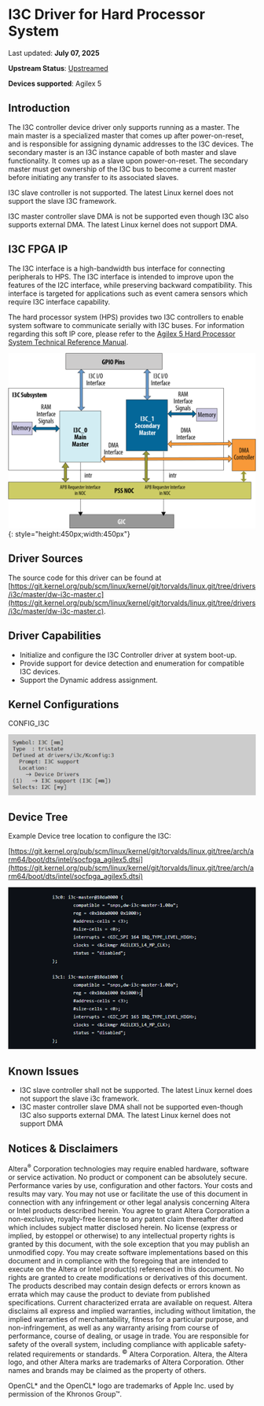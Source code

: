 # **I3C Driver for Hard Processor System**

Last updated: **July 07, 2025** 

**Upstream Status**: [Upstreamed](https://git.kernel.org/pub/scm/linux/kernel/git/torvalds/linux.git/tree/drivers/i3c/master/dw-i3c-master.c)

**Devices supported**: Agilex 5

## **Introduction**

The I3C controller device driver only supports running as a master. The main master is a specialized master that comes up after power-on-reset, and is responsible for assigning dynamic addresses to the I3C devices. The secondary master is an I3C instance capable of both master and slave functionality. It comes up as a slave upon power-on-reset. The secondary master must get ownership of the I3C bus to become a current master before initiating any transfer to its associated slaves.

I3C slave controller is not supported. The latest Linux kernel does not support the slave I3C framework.

I3C master controller slave DMA is not be supported even though I3C also supports external DMA. The latest Linux kernel does not support DMA.

## **I3C FPGA IP**

The I3C interface is a high-bandwidth bus interface for connecting peripherals to HPS. The I3C interface is intended to improve upon the features of the I2C interface, while preserving backward compatibility. This interface is targeted for applications such as event camera sensors which require I3C interface capability.

The hard processor system (HPS) provides two I3C controllers to enable system software to communicate serially with I3C buses. For information regarding this soft IP core, please refer to the [Agilex 5 Hard Processor System Technical Reference Manual](https://www.intel.com/content/www/us/en/docs/programmable/814346).

![I3C_System_Level_Integration_Diagram](images/I3C_System_Level_Integration_Diagram.png){: style="height:450px;width:450px"}

## **Driver Sources**

The source code for this driver can be found at [https://git.kernel.org/pub/scm/linux/kernel/git/torvalds/linux.git/tree/drivers/i3c/master/dw-i3c-master.c](https://git.kernel.org/pub/scm/linux/kernel/git/torvalds/linux.git/tree/drivers/i3c/master/dw-i3c-master.c).

## **Driver Capabilities**

* Initialize and configure the I3C Controller driver at system boot-up.
* Provide support for device detection and enumeration for compatible I3C devices.
* Support the Dynamic address assignment.

## **Kernel Configurations**

CONFIG_I3C

![i3c_config_path](images/i3c_config_path.png)

## **Device Tree**

Example Device tree location to configure the I3C:

[https://git.kernel.org/pub/scm/linux/kernel/git/torvalds/linux.git/tree/arch/arm64/boot/dts/intel/socfpga_agilex5.dtsi](https://git.kernel.org/pub/scm/linux/kernel/git/torvalds/linux.git/tree/arch/arm64/boot/dts/intel/socfpga_agilex5.dtsi)

![i3c_device_tree](images/i3c_device_tree.png)

## **Known Issues**

* I3C slave controller shall not be supported. The latest Linux kernel does not support the slave i3c framework.
* I3C master controller slave DMA shall not be supported even-though I3C also supports external DMA. The latest Linux kernel does not support DMA

## Notices & Disclaimers

Altera<sup>&reg;</sup> Corporation technologies may require enabled hardware, software or service activation.
No product or component can be absolutely secure. 
Performance varies by use, configuration and other factors.
Your costs and results may vary. 
You may not use or facilitate the use of this document in connection with any infringement or other legal analysis concerning Altera or Intel products described herein. You agree to grant Altera Corporation a non-exclusive, royalty-free license to any patent claim thereafter drafted which includes subject matter disclosed herein.
No license (express or implied, by estoppel or otherwise) to any intellectual property rights is granted by this document, with the sole exception that you may publish an unmodified copy. You may create software implementations based on this document and in compliance with the foregoing that are intended to execute on the Altera or Intel product(s) referenced in this document. No rights are granted to create modifications or derivatives of this document.
The products described may contain design defects or errors known as errata which may cause the product to deviate from published specifications.  Current characterized errata are available on request.
Altera disclaims all express and implied warranties, including without limitation, the implied warranties of merchantability, fitness for a particular purpose, and non-infringement, as well as any warranty arising from course of performance, course of dealing, or usage in trade.
You are responsible for safety of the overall system, including compliance with applicable safety-related requirements or standards. 
<sup>&copy;</sup> Altera Corporation.  Altera, the Altera logo, and other Altera marks are trademarks of Altera Corporation.  Other names and brands may be claimed as the property of others. 

OpenCL* and the OpenCL* logo are trademarks of Apple Inc. used by permission of the Khronos Group™. 

